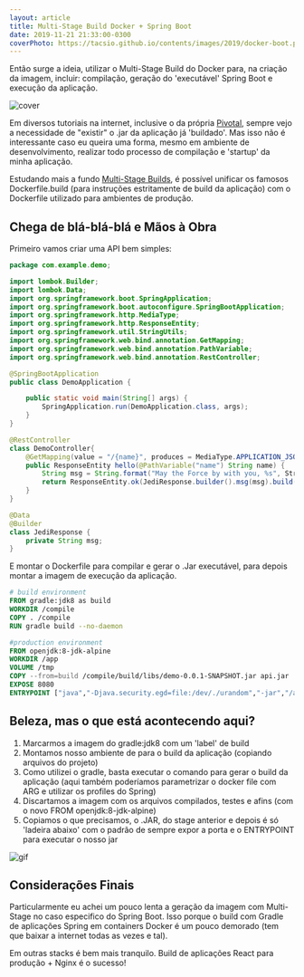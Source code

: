 ```yaml
---
layout: article
title: Multi-Stage Build Docker + Spring Boot
date: 2019-11-21 21:33:00-0300
coverPhoto: https://tacsio.github.io/contents/images/2019/docker-boot.png
---
```


Então surge a ideia, utilizar o Multi-Stage Build do Docker para, na criação da imagem, incluir: compilação, geração do 'executável' Spring Boot e execução da aplicação.

![cover][cover]

Em diversos tutoriais na internet, inclusive o da própria [Pivotal][Pivotal], sempre vejo a necessidade de "existir" o .jar da aplicação já 'buildado'. Mas isso não é interessante caso eu queira uma forma, mesmo em ambiente de desenvolvimento, realizar todo processo de compilação e 'startup' da minha aplicação.

Estudando mais a fundo [Multi-Stage Builds][Docker-MultiStage], é possível unificar os famosos Dockerfile.build (para instruções estritamente de build da aplicação) com o Dockerfile utilizado para ambientes de produção.

## Chega de blá-blá-blá e Mãos à Obra

Primeiro vamos criar uma API bem simples:
```Java
package com.example.demo;

import lombok.Builder;
import lombok.Data;
import org.springframework.boot.SpringApplication;
import org.springframework.boot.autoconfigure.SpringBootApplication;
import org.springframework.http.MediaType;
import org.springframework.http.ResponseEntity;
import org.springframework.util.StringUtils;
import org.springframework.web.bind.annotation.GetMapping;
import org.springframework.web.bind.annotation.PathVariable;
import org.springframework.web.bind.annotation.RestController;

@SpringBootApplication
public class DemoApplication {

	public static void main(String[] args) {
		SpringApplication.run(DemoApplication.class, args);
	}
}

@RestController
class DemoController{
	@GetMapping(value = "/{name}", produces = MediaType.APPLICATION_JSON_VALUE)
	public ResponseEntity hello(@PathVariable("name") String name) {
		String msg = String.format("May the Force by with you, %s", StringUtils.capitalize(name));
		return ResponseEntity.ok(JediResponse.builder().msg(msg).build());
	}
}

@Data
@Builder
class JediResponse {
	private String msg;
}
```

E montar o Dockerfile para compilar e gerar o .Jar executável, para depois montar a imagem de execução da aplicação.

```Dockerfile
# build environment
FROM gradle:jdk8 as build
WORKDIR /compile
COPY . /compile
RUN gradle build --no-daemon

#production environment
FROM openjdk:8-jdk-alpine
WORKDIR /app
VOLUME /tmp
COPY --from=build /compile/build/libs/demo-0.0.1-SNAPSHOT.jar api.jar
EXPOSE 8080
ENTRYPOINT ["java","-Djava.security.egd=file:/dev/./urandom","-jar","/app/api.jar"]
```

## Beleza, mas o que está acontecendo aqui?

1. Marcarmos a imagem do gradle:jdk8 com um 'label' de build
2. Montamos nosso ambiente de para o build da aplicação (copiando arquivos do projeto)
3. Como utilizei o gradle, basta executar o comando para gerar o build da aplicação (aqui também poderíamos parametrizar o docker file com ARG e utilizar os profiles do Spring)
4. Discartamos a imagem com os arquivos compilados, testes e afins (com o novo FROM openjdk:8-jdk-alpine)
5. Copiamos o que precisamos, o .JAR, do stage anterior e depois é só 'ladeira abaixo' com o padrão de sempre expor a porta e o ENTRYPOINT para executar o nosso jar

![gif][gif]


## Considerações Finais

Particularmente eu achei um pouco lenta a geração da imagem com Multi-Stage no caso especifico do Spring Boot. Isso porque o build com Gradle de aplicações Spring em containers Docker é um pouco demorado (tem que baixar a internet todas as vezes e tal).

Em outras stacks é bem mais tranquilo. Build de aplicações React para produção + Nginx é o sucesso!


[cover]: https://tacsio.github.io/contents/images/2019/docker-boot.png
[gif]: https://tacsio.github.io/contents/images/2019/docker-boot.gif
[Pivotal]: https://spring.io/guides/gs/spring-boot-docker/
[Docker-MultiStage]: https://docs.docker.com/develop/develop-images/multistage-build/
	